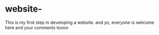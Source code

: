 # website-
This is my first step in developing a website.
and yo, everyone is welcome here and your comments toooo
